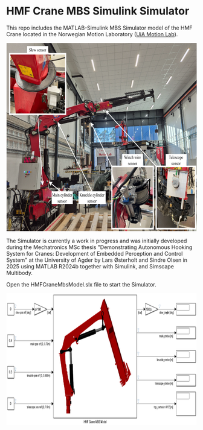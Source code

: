 # HMF Crane MBS Simulink Simulator

This repo includes the MATLAB-Simulink MBS Simulator model of the HMF Crane located in the Norwegian Motion Laboratory ([UiA Motion Lab](https://www.uia.no/motionlab)).

<img src="figs/HMFCraneMotionLab.png" alt="drawing" height="500"/> 

The Simulator is currently a work in progress and was initially developed during the Mechatronics MSc thesis "Demonstrating Autonomous Hooking System for Cranes: Development of Embedded Perception and Control System" at the University of Agder by Lars Østerholt and Sindre Olsen in 2025 using MATLAB R2024b together with Simulink, and Simscape Multibody.

Open the HMFCraneMbsModel.slx file to start the Simulator.

<img src="figs/SimulinkModel.png" alt="drawing" height="350"/> 
